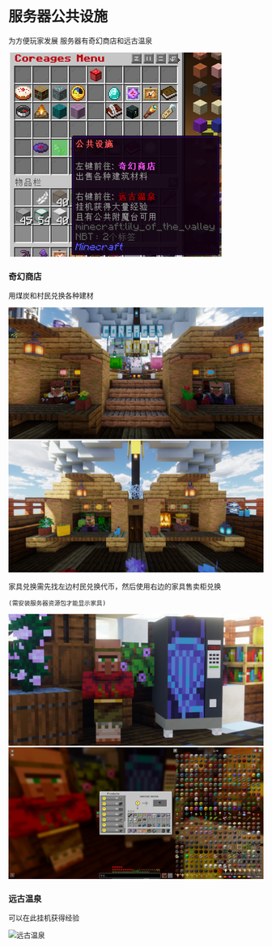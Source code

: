 # 服务器公共设施

为方便玩家发展 服务器有奇幻商店和远古温泉

![公共设施-左键前往奇幻商店，右键前往远古温泉](image/公共设施.png)

### 奇幻商店

用煤炭和村民兑换各种建材

![奇幻商店1](image/奇幻商店1.png)![奇幻商店2](image/奇幻商店2.png)

家具兑换需先找左边村民兑换代币，然后使用右边的家具售卖柜兑换

 `(需安装服务器资源包才能显示家具)`

![家具兑换村民](image/奇幻商店3.png)![使用家具代币兑换各种家具](image/奇幻商店4.png)

### 远古温泉

可以在此挂机获得经验

![远古温泉](image/远古温泉.png)